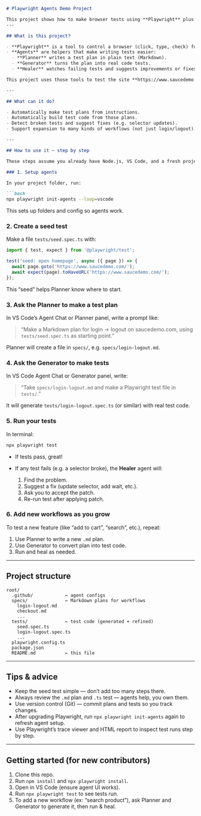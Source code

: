 ````md
# Playwright Agents Demo Project

This project shows how to make browser tests using **Playwright** plus **Agents** (Planner, Generator, Healer).  
---

## What is this project?

- **Playwright** is a tool to control a browser (click, type, check) for testing web apps.  
- **Agents** are helpers that make writing tests easier:
  - **Planner** writes a test plan in plain text (Markdown).  
  - **Generator** turns the plan into real code tests.  
  - **Healer** watches failing tests and suggests improvements or fixes.

This project uses those tools to test the site **https://www.saucedemo.com**.

---

## What can it do?

- Automatically make test plans from instructions.  
- Automatically build test code from those plans.  
- Detect broken tests and suggest fixes (e.g. selector updates).  
- Support expansion to many kinds of workflows (not just login/logout).

---

## How to use it — step by step

These steps assume you already have Node.js, VS Code, and a fresh project with Playwright installed.

### 1. Setup agents

In your project folder, run:

```bash
npx playwright init-agents --loop=vscode
````

This sets up folders and config so agents work.

### 2. Create a seed test

Make a file `tests/seed.spec.ts` with:

```ts
import { test, expect } from '@playwright/test';

test('seed: open homepage', async ({ page }) => {
  await page.goto('https://www.saucedemo.com/');
  await expect(page).toHaveURL('https://www.saucedemo.com/');
});
```

This “seed” helps Planner know where to start.

### 3. Ask the Planner to make a test plan

In VS Code’s Agent Chat or Planner panel, write a prompt like:

> “Make a Markdown plan for login → logout on saucedemo.com, using `tests/seed.spec.ts` as starting point.”

Planner will create a file in `specs/`, e.g. `specs/login-logout.md`.

### 4. Ask the Generator to make tests

In VS Code Agent Chat or Generator panel, write:

> “Take `specs/login-logout.md` and make a Playwright test file in `tests/`.”

It will generate `tests/login-logout.spec.ts` (or similar) with real test code.

### 5. Run your tests

In terminal:

```bash
npx playwright test
```

* If tests pass, great!
* If any test fails (e.g. a selector broke), the **Healer** agent will:

  1. Find the problem.
  2. Suggest a fix (update selector, add wait, etc.).
  3. Ask you to accept the patch.
  4. Re-run test after applying patch.

### 6. Add new workflows as you grow

To test a new feature (like “add to cart”, “search”, etc.), repeat:

1. Use Planner to write a new `.md` plan.
2. Use Generator to convert plan into test code.
3. Run and heal as needed.

---

## Project structure

```
root/
  .github/            ← agent configs
  specs/              ← Markdown plans for workflows
    login-logout.md
    checkout.md
    ...
  tests/              ← test code (generated + refined)
    seed.spec.ts
    login-logout.spec.ts
    ...
  playwright.config.ts
  package.json
  README.md           ← this file
```

---

## Tips & advice

* Keep the seed test simple — don’t add too many steps there.
* Always review the `.md` plan and `.ts` test — agents help, you own them.
* Use version control (Git) — commit plans and tests so you track changes.
* After upgrading Playwright, run `npx playwright init-agents` again to refresh agent setup.
* Use Playwright’s trace viewer and HTML report to inspect test runs step by step.

---

## Getting started (for new contributors)

1. Clone this repo.
2. Run `npm install` and `npx playwright install`.
3. Open in VS Code (ensure agent UI works).
4. Run `npx playwright test` to see tests run.
5. To add a new workflow (ex: “search product”), ask Planner and Generator to generate it, then run & heal.

```